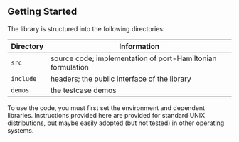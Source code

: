 ## Getting Started

The library is structured into the following directories:

| Directory | Information  |
|-----------|--------------|
| `src`     | source code; implementation of port-Hamiltonian formulation |
| `include` | headers; the public interface of the library                |
| `demos`   | the testcase demos |

To use the code, you must first set the environment and dependent libraries.
Instructions provided here are provided for standard UNIX distributions, but maybe easily adopted (but not tested) in other operating systems.
